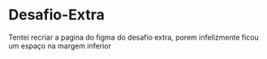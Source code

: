# Desafio-Extra
Tentei recriar a pagina do figma do desafio extra, porem infelizmente ficou um espaço na margem inferior
